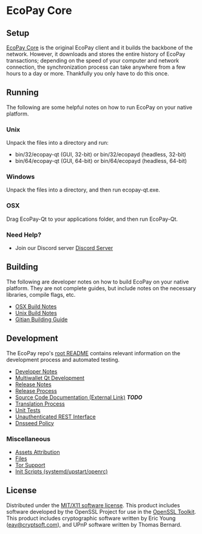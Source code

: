 EcoPay Core
=====================

Setup
---------------------
[EcoPay Core](http://savebitcoin.io) is the original EcoPay client and it builds the backbone of the network. However, it downloads and stores the entire history of EcoPay transactions; depending on the speed of your computer and network connection, the synchronization process can take anywhere from a few hours to a day or more. Thankfully you only have to do this once.

Running
---------------------
The following are some helpful notes on how to run EcoPay on your native platform.

### Unix

Unpack the files into a directory and run:

- bin/32/ecopay-qt (GUI, 32-bit) or bin/32/ecopayd (headless, 32-bit)
- bin/64/ecopay-qt (GUI, 64-bit) or bin/64/ecopayd (headless, 64-bit)

### Windows

Unpack the files into a directory, and then run ecopay-qt.exe.

### OSX

Drag EcoPay-Qt to your applications folder, and then run EcoPay-Qt.

### Need Help?

* Join our Discord server [Discord Server](https://discord.savebitcoin.io)

Building
---------------------
The following are developer notes on how to build EcoPay on your native platform. They are not complete guides, but include notes on the necessary libraries, compile flags, etc.

- [OSX Build Notes](build-osx.md)
- [Unix Build Notes](build-unix.md)
- [Gitian Building Guide](gitian-building.md)

Development
---------------------
The EcoPay repo's [root README](https://github.com/ecopay/ecopay/blob/master/README.md) contains relevant information on the development process and automated testing.

- [Developer Notes](developer-notes.md)
- [Multiwallet Qt Development](multiwallet-qt.md)
- [Release Notes](release-notes.md)
- [Release Process](release-process.md)
- [Source Code Documentation (External Link)](https://dev.visucore.com/bitcoin/doxygen/) ***TODO***
- [Translation Process](translation_process.md)
- [Unit Tests](unit-tests.md)
- [Unauthenticated REST Interface](REST-interface.md)
- [Dnsseed Policy](dnsseed-policy.md)

### Miscellaneous
- [Assets Attribution](assets-attribution.md)
- [Files](files.md)
- [Tor Support](tor.md)
- [Init Scripts (systemd/upstart/openrc)](init.md)

License
---------------------
Distributed under the [MIT/X11 software license](http://www.opensource.org/licenses/mit-license.php).
This product includes software developed by the OpenSSL Project for use in the [OpenSSL Toolkit](https://www.openssl.org/). This product includes
cryptographic software written by Eric Young ([eay@cryptsoft.com](mailto:eay@cryptsoft.com)), and UPnP software written by Thomas Bernard.
